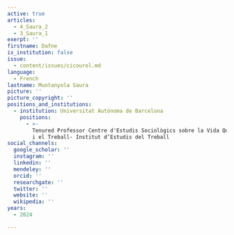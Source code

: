 ```yaml
---
active: true
articles:
  - 4_Saura_2
  - 3_Saura_1
exerpt: ''
firstname: Dafne
is_institution: false
issue:
  - content/issues/cicourel.md
language:
  - French
lastname: Muntanyola Saura
picture: ''
picture_copyright: ''
positions_and_institutions:
  - institution: Universitat Autònoma de Barcelona
    positions:
      - >-
        Tenured Professor Centre d'Estudis Sociològics sobre la Vida Quotidiana
        i el Treball- Institut d’Estudis del Treball
social_channels:
  google_scholar: ''
  instagram: ''
  linkedin: ''
  mendeley: ''
  orcid: ''
  researchgate: ''
  twitter: ''
  website: ''
  wikipedia: ''
years:
  - 2024

---
```

